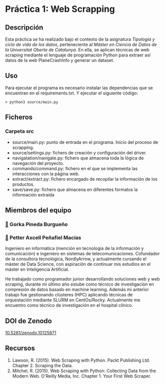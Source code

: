 # Práctica 1: Web Scrapping

## Descripción
Esta práctica se ha realizado bajo el contexto de la asignatura _Tipología y ciclo de vida de los datos_, perteneciente al _Máster en Ciencia de Datos de la Universitat Oberta de Catalunya_. En ella, se aplican técnicas de web scraping mediante el lenguaje de programación Python para extraer así datos de la web PlaneCrashInfo y generar un dataset.

## Uso
Para ejecutar el programa es necesario instalar las dependencias que se encuentran en el requirements.txt.
Y ejecutar el siguiente código:

    > python3 source/main.py  


## Ficheros

### Carpeta src
- source/main.py: punto de entrada en el programa. Inicio del proceso de scrapping.
- source/settings.py: fichero de creación y configuración del driver.
- navigatation/navigate.py: fichero que almacena toda la lógica de navegación del proyecto.
- commands/command.py: fichero en el que se implementa las interacciones con la página web.
- extract/extract.py: fichero encargado de recopilar la información de los productos.
- save/save.py: fichero que almacena en diferentes formatos la información extraida


## Miembros del equipo

### [👤](#) Gorka Pineda Burgueño

### [👤](https://www.linkedin.com/in/PetterAxcell) Petter Axcell Peñafiel Macías
Ingeniero en informática (mención en tecnologia de la información y comunicación) e ingeniero en sistemas de telecomunicaciones. Cofundador de la consultora tecnológica, NordlyArrow, y actualmente cursando el máster de Data Science, con aspiración de continuar mis estudios en el máster en Inteligencia Artificial.

He trabajado como programador junior desarrollando soluciones web y web scraping, durante mi último año estube como técnico de investigación en compresión de datos basado en machine learning. Además mi anterior trabajo fue gestionando clústeres (HPC) aplicando técnicas de orquestación mediante SLURM en CentOs/Rocky. Actualmente me encuentro como técnico de investigación en el hospital clínico.

## DOI de Zenodo
[10.5281/zenodo.10125871](https://doi.org/10.5281/zenodo.10125871)

## Recursos
1. Lawson, R. (2015). Web Scraping with Python. Packt Publishing Ltd. Chapter 2. Scraping the Data.
2. Mitchel, R. (2015). Web Scraping with Python: Collecting Data from the Modern Web. O'Reilly Media, Inc. Chapter 1. Your First Web Scraper.

